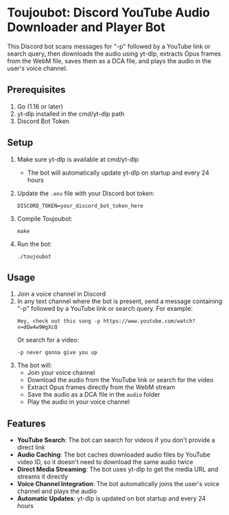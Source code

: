 # Toujoubot: Discord YouTube Audio Downloader and Player Bot

This Discord bot scans messages for "-p" followed by a YouTube link or search query, then downloads the audio using yt-dlp, extracts Opus frames from the WebM file, saves them as a DCA file, and plays the audio in the user's voice channel.

## Prerequisites

1. Go (1.16 or later)
2. yt-dlp installed in the cmd/yt-dlp path
3. Discord Bot Token

## Setup

1. Make sure yt-dlp is available at cmd/yt-dlp
   - The bot will automatically update yt-dlp on startup and every 24 hours

2. Update the `.env` file with your Discord bot token:
   ```
   DISCORD_TOKEN=your_discord_bot_token_here
   ```

3. Compile Toujoubot:
   ```
   make
   ```

4. Run the bot:
   ```
   ./toujoubot
   ```

## Usage

1. Join a voice channel in Discord
2. In any text channel where the bot is present, send a message containing "-p" followed by a YouTube link or search query. For example:
   ```
   Hey, check out this song -p https://www.youtube.com/watch?v=dQw4w9WgXcQ
   ```
   Or search for a video:
   ```
   -p never gonna give you up
   ```
3. The bot will:
   - Join your voice channel
   - Download the audio from the YouTube link or search for the video
   - Extract Opus frames directly from the WebM stream
   - Save the audio as a DCA file in the `audio` folder
   - Play the audio in your voice channel

## Features

- **YouTube Search**: The bot can search for videos if you don't provide a direct link
- **Audio Caching**: The bot caches downloaded audio files by YouTube video ID, so it doesn't need to download the same audio twice
- **Direct Media Streaming**: The bot uses yt-dlp to get the media URL and streams it directly
- **Voice Channel Integration**: The bot automatically joins the user's voice channel and plays the audio
- **Automatic Updates**: yt-dlp is updated on bot startup and every 24 hours
